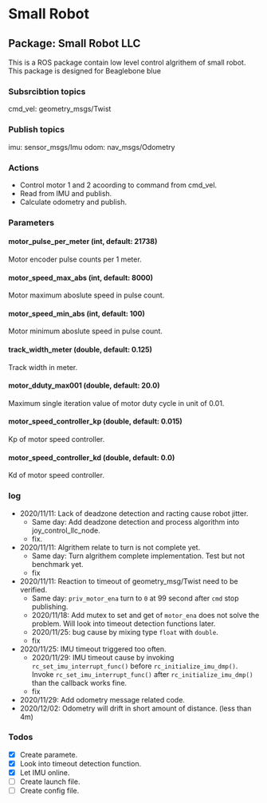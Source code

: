# Small Robot

## Package: Small Robot LLC
This is a ROS package contain low level control algrithem of small robot.
This package is designed for Beaglebone blue

### Subsrcibtion topics
cmd_vel: geometry_msgs/Twist

### Publish topics
imu: sensor_msgs/Imu
odom: nav_msgs/Odometry


### Actions
- Control motor 1 and 2 acoording to command from cmd_vel.
- Read from IMU and publish.
- Calculate odometry and publish.

### Parameters
#### motor_pulse_per_meter (int, default: 21738)
  Motor encoder pulse counts per 1 meter.

#### motor_speed_max_abs (int, default: 8000)
  Motor maximum aboslute speed in pulse count.  

#### motor_speed_min_abs (int, default: 100)
  Motor minimum aboslute speed in pulse count.

#### track_width_meter (double, default: 0.125)
  Track width in meter.

#### motor_dduty_max001 (double, default: 20.0)
  Maximum single iteration value of motor duty cycle in unit of 0.01.

#### motor_speed_controller_kp (double, default: 0.015)
  Kp of motor speed controller.

#### motor_speed_controller_kd (double, default: 0.0)
  Kd of motor speed controller.

### log
- 2020/11/11: Lack of deadzone detection and racting cause robot jitter.
  - Same day: Add deadzone detection and process algorithm into joy_control_llc_node.
  - fix.
- 2020/11/11: Algrithem relate to turn is not complete yet.
  - Same day: Turn algrithem complete implementation. Test but not benchmark yet.
  - fix
- 2020/11/11: Reaction to timeout of geometry_msg/Twist need to be verified.
  - Same day: `priv_motor_ena` turn to `0` at 99 second after `cmd` stop publishing.
  - 2020/11/18: Add mutex to set and get of `motor_ena` does not solve the problem.
                Will look into timeout detection functions later.
  - 2020/11/25: bug cause by mixing type `float` with `double`.
  - fix
- 2020/11/25: IMU timeout triggered too often. 
  - 2020/11/29: IMU timeout cause by invoking `rc_set_imu_interrupt_func()` before `rc_initialize_imu_dmp()`. Invoke `rc_set_imu_interrupt_func()` after `rc_initialize_imu_dmp()` than the callback works fine.
  - fix
- 2020/11/29: Add odometry message related code.
- 2020/12/02: Odometry will drift in short amount of distance. (less than 4m)

### Todos
- [x] Create paramete.
- [x] Look into timeout detection function.
- [x] Let IMU online.
- [ ] Create launch file.
- [ ] Create config file.
